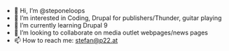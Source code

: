 - 👋 Hi, I’m @steponeloops
- 👀 I’m interested in Coding, Drupal for publishers/Thunder, guitar playing
- 🌱 I’m currently learning Drupal 9
- 💞️ I’m looking to collaborate on media outlet webpages/news pages
- 📫 How to reach me: stefan@p22.at

<!---
steponeloops/steponeloops is a ✨ special ✨ repository because its `README.md` (this file) appears on your GitHub profile.
You can click the Preview link to take a look at your changes.
--->
